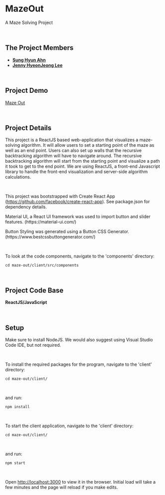 # MazeOut
A Maze Solving Project

<br>

## The Project Members
* [**Sung Hyun Ahn**](https://github.com/sahn1998)
* [**Jenny HyeonJeong Lee**](https://github.com/jhjlee0329)

<br>

## Project Demo
[Maze Out](https://youtu.be/zzc4Anhp_Y0)

<br>

## Project Details

<p>
This project is a ReactJS based web-application that visualizes a maze-solving algorithm.
It will allow users to set a starting point of the maze as well as an end point.
Users can also set up walls that the recursive backtracking algorithm will have to navigate around.
The recursive backtracking algorithm will start from the starting point and visualize a path it took to get to the end point.
We are using ReactJS, a front-end Javascript library to handle the front-end visualization and server-side algorithm calculations.
</p>

<br>

This project was bootstrapped with Create React App (https://github.com/facebook/create-react-app). See package.json for dependency details.
<p>
Material UI, a React UI framework was used to import button and slider features. (https://material-ui.com/)
<p>
Button Styling was generated using a Button CSS Generator. (https://www.bestcssbuttongenerator.com/)
</p>

<br>

To look at the code components, navigate to the 'components' directory:
```
cd maze-out/client/src/components
```

<br>

## Project Code Base
**ReactJS/JavaScript**

<br>

## Setup
Make sure to install NodeJS.
We would also suggest using Visual Studio Code IDE, but not required.

<br>

To install the required packages for the program, navigate to the 'client' directory:
```
cd maze-out/client/
```

<br> 

and run:
```
npm install
```

<br>

To start the client application, navigate to the 'client' directory:
```
cd maze-out/client/
```

<br>

and run:
```
npm start
```

<br> 

Open [http://localhost:3000](http://localhost:3000) to view it in the browser.
Initial load will take a few minutes and the page will reload if you make edits.
